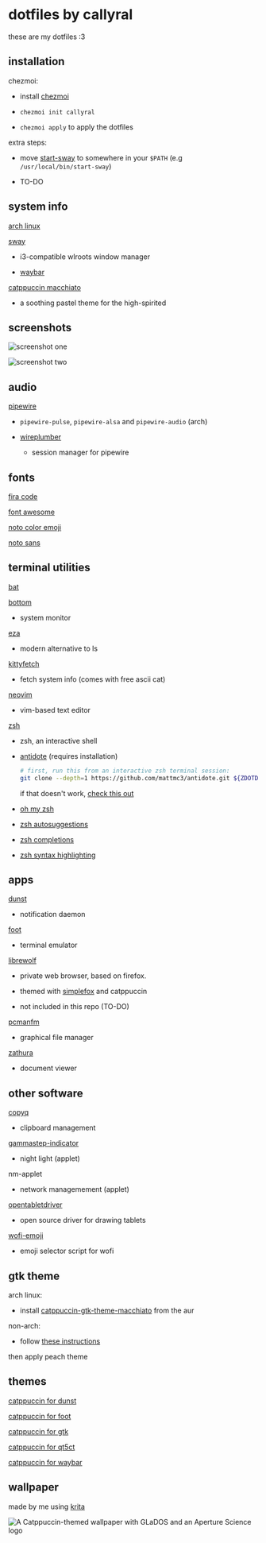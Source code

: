 # dotfiles by callyral

these are my dotfiles :3

## installation

chezmoi:

- install [chezmoi](https://www.chezmoi.io)

- `chezmoi init callyral`

- `chezmoi apply` to apply the dotfiles

extra steps:

- move [start-sway](path/start-sway) to somewhere in your `$PATH` (e.g `/usr/local/bin/start-sway`)

- TO-DO

## system info

[arch linux](https://archlinux.org/)

[sway](https://swaywm.org)

- i3-compatible wlroots window manager

- [waybar](https://github.com/Alexays/Waybar)

[catppuccin macchiato](https://github.com/catppuccin/catppuccin)

- a soothing pastel theme for the high-spirited

## screenshots

![screenshot one](screenshots/1.png)

![screenshot two](screenshots/2.png)

## audio

[pipewire](https://wiki.archlinux.org/title/PipeWire)

- `pipewire-pulse`, `pipewire-alsa` and `pipewire-audio` (arch)

- [wireplumber](https://wiki.archlinux.org/title/WirePlumber)

  - session manager for pipewire

## fonts

[fira code](https://github.com/tonsky/FiraCode)

[font awesome](https://fontawesome.com)

[noto color emoji](https://fonts.google.com/noto/specimen/Noto+Color+Emoji)

[noto sans](https://fonts.google.com/noto/specimen/Noto+Sans)

## terminal utilities

[bat](https://github.com/sharkdp/bat)

[bottom](https://github.com/ClementTsang/bottom)
  
- system monitor

[eza](https://github.com/eza-community/eza)

- modern alternative to ls

[kittyfetch](https://github.com/callyral/kittyfetch)

- fetch system info (comes with free ascii cat)

[neovim](https://neovim.io)
  
- vim-based text editor

[zsh](https://www.zsh.org/)

- zsh, an interactive shell

- [antidote](https://getantidote.github.io) (requires installation)

  ```bash
  # first, run this from an interactive zsh terminal session:
  git clone --depth=1 https://github.com/mattmc3/antidote.git ${ZDOTDIR:-~}/.antidote
  ```

  if that doesn't work, [check this out](https://getantidote.github.io/install)

- [oh my zsh](https://ohmyz.sh)

- [zsh autosuggestions](https://github.com/zsh-users/zsh-autosuggestions)

- [zsh completions](https://github.com/zsh-users/zsh-completions)

- [zsh syntax highlighting](https://github.com/zsh-users/zsh-syntax-highlighting)

## apps

[dunst](https://dunst-project.org)

- notification daemon

[foot](https://codeberg.org/dnkl/foot)

- terminal emulator

[librewolf](https://librewolf.net) 
  
- private web browser, based on firefox. 

- themed with [simplefox](https://github.com/migueravila/SimpleFox) and catppuccin

- not included in this repo (TO-DO)

[pcmanfm](https://github.com/lxde/pcmanfm)

- graphical file manager

[zathura](https://pwmt.org/projects/zathura)

- document viewer

## other software

[copyq](https://github.com/hluk/CopyQ)

- clipboard management

[gammastep-indicator](https://gitlab.com/chinstrap/gammastep)

- night light (applet)

nm-applet

- network managemement (applet)

[opentabletdriver](https://github.com/OpenTabletDriver/OpenTabletDriver)

- open source driver for drawing tablets

[wofi-emoji](https://github.com/Zeioth/wofi-emoji)

- emoji selector script for wofi

## gtk theme 

arch linux:

- install [catppuccin-gtk-theme-macchiato](https://aur.archlinux.org/packages/catppuccin-gtk-theme-macchiato) from the aur

non-arch:

- follow [these instructions](https://github.com/catppuccin/gtk)

then apply peach theme

## themes

[catppuccin for dunst](https://github.com/catppuccin/dunst)

[catppuccin for foot](https://github.com/catppuccin/foot)

[catppuccin for gtk](https://github.com/catppuccin/gtk)

[catppuccin for qt5ct](https://github.com/catppuccin/qt5ct)

[catppuccin for waybar](https://github.com/catppuccin/waybar)

## wallpaper

made by me using [krita](https://krita.org)

![A Catppuccin-themed wallpaper with GLaDOS and an Aperture Science logo](home/dot_config/wallpaper.png)
